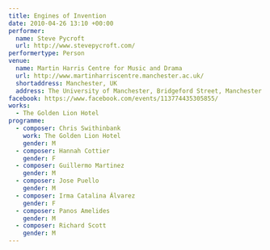 ```yaml
---
title: Engines of Invention
date: 2010-04-26 13:10 +00:00
performer:
  name: Steve Pycroft
  url: http://www.stevepycroft.com/
performertype: Person
venue:
  name: Martin Harris Centre for Music and Drama
  url: http://www.martinharriscentre.manchester.ac.uk/
  shortaddress: Manchester, UK
  address: The University of Manchester, Bridgeford Street, Manchester M13 9PL, United Kingdom
facebook: https://www.facebook.com/events/113774435305855/
works:
  - The Golden Lion Hotel
programme:
  - composer: Chris Swithinbank
    work: The Golden Lion Hotel
    gender: M
  - composer: Hannah Cottier
    gender: F
  - composer: Guillermo Martinez
    gender: M
  - composer: Jose Puello
    gender: M
  - composer: Irma Catalina Álvarez
    gender: F
  - composer: Panos Amelides
    gender: M
  - composer: Richard Scott
    gender: M
---
```

